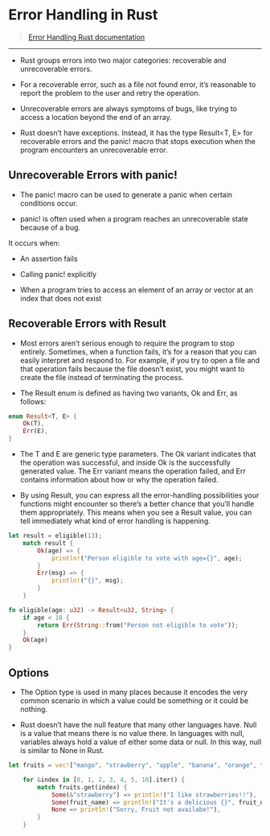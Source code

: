 # Error Handling in Rust

> [Error Handling Rust documentation](https://doc.rust-lang.org/book/ch09-00-error-handling.html)

---

- Rust groups errors into two major categories: recoverable and unrecoverable errors.

- For a recoverable error, such as a file not found error, it’s reasonable to report the problem to the user and retry the operation.

- Unrecoverable errors are always symptoms of bugs, like trying to access a location beyond the end of an array.

- Rust doesn’t have exceptions. Instead, it has the type Result<T, E> for recoverable errors and the panic! macro that stops execution when the program encounters an unrecoverable error.

## Unrecoverable Errors with panic!

- The panic! macro can be used to generate a panic when certain conditions occur.

- panic! is often used when a program reaches an unrecoverable state because of a bug.

It occurs when:

- An assertion fails

- Calling panic! explicitly

- When a program tries to access an element of an array or vector at an index that does not exist

## Recoverable Errors with Result

- Most errors aren’t serious enough to require the program to stop entirely. Sometimes, when a function fails, it’s for a reason that you can easily interpret and respond to. For example, if you try to open a file and that operation fails because the file doesn’t exist, you might want to create the file instead of terminating the process.

- The Result enum is defined as having two variants, Ok and Err, as follows:

```rust
enum Result<T, E> {
    Ok(T),
    Err(E),
}
```

- The T and E are generic type parameters. The Ok variant indicates that the operation was successful, and inside Ok is the successfully generated value. The Err variant means the operation failed, and Err contains information about how or why the operation failed.

- By using Result, you can express all the error-handling possibilities your functions might encounter so there’s a better chance that you’ll handle them appropriately. This means when you see a Result value, you can tell immediately what kind of error handling is happening.

```rust
let result = eligible(13);
    match result {
        Ok(age) => {
            println!("Person eligible to vote with age={}", age);
        }
        Err(msg) => {
            println!("{}", msg);
        }
    }

fn eligible(age: u32) -> Result<u32, String> {
    if age < 18 {
        return Err(String::from("Person not eligible to vote"));
    }
    Ok(age)
}
```

## Options

- The Option type is used in many places because it encodes the very common scenario in which a value could be something or it could be nothing.

- Rust doesn’t have the null feature that many other languages have. Null is a value that means there is no value there. In languages with null, variables always hold a value of either some data or null. In this way, null is similar to None in Rust.

```rust
let fruits = vec!["mango", "strawberry", "apple", "banana", "orange", "guava"];

    for &index in [0, 1, 2, 3, 4, 5, 10].iter() {
        match fruits.get(index) {
            Some(&"strawberry") => println!("I like strawberries!!"),
            Some(fruit_name) => println!("It's a delicious {}", fruit_name),
            None => println!("Sorry, Fruit not availabe!"),
        }
    }
```
